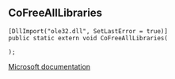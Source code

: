 ## CoFreeAllLibraries

```
[DllImport("ole32.dll", SetLastError = true)]
public static extern void CoFreeAllLibraries(
   
);
```

[Microsoft documentation](https://docs.microsoft.com/en-us/windows/win32/api/combaseapi/nf-combaseapi-cofreealllibraries)
